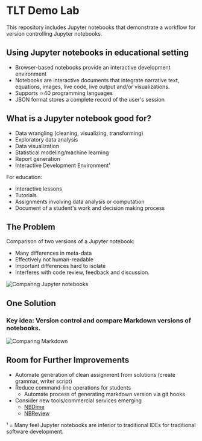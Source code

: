 # TLT Demo Lab 

This repository includes Jupyter notebooks that demonstrate a workflow for version controlling Jupyter notebooks.

## Using Jupyter notebooks in educational setting
- Browser-based notebooks provide an interactive development environment
- Notebooks are interactive documents that integrate narrative text, equations, images, live code, live output and/or visualizations.
- Supports ≃40 programming languages
- JSON format stores a complete record of the user's session

## What is a Jupyter notebook good for?
- Data wrangling (cleaning, visualizing, transforming)
- Exploratory data analysis
- Data visualization
- Statistical modeling/machine learning
- Report generation
- Interactive Development Environment¹

For education:
- Interactive lessons
- Tutorials
- Assignments involving data analysis or computation
- Document of a student's work and decision making process

## The Problem
Comparison of two versions of a Jupyter notebook:
- Many differences in meta-data
- Effectively not human-readable
- Important differences hard to isolate
- Interferes with code review, feedback and discussion.

![Comparing Jupyter notebooks](https://psuastro528.github.io/images/github_pr_ipynb.png)

## One Solution
### Key idea: Version control and compare Markdown versions of notebooks.

![Comparing Markdown](https://psuastro528.github.io/images/github_pr_jmd.png)

## Room for Further Improvements
- Automate generation of clean assignment from solutions (create grammar, writer script)
- Reduce command-line operations for students
   - Automate process of generating markdown version via git hooks
- Consider new tools/commercial services emerging
   - [NBDime](https://github.com/jupyter/nbdime)
   - [NBReview](https://www.reviewnb.com/)


¹ = Many feel Jupyter notebooks are inferior to traditional IDEs for traditional software development.

